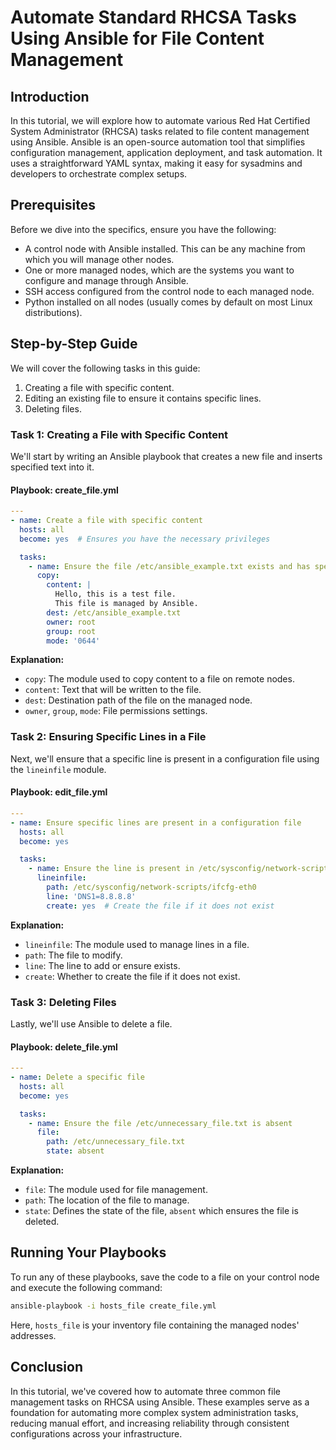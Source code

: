 # Automate Standard RHCSA Tasks Using Ansible for File Content Management

## Introduction

In this tutorial, we will explore how to automate various Red Hat Certified System Administrator (RHCSA) tasks related to file content management using Ansible. Ansible is an open-source automation tool that simplifies configuration management, application deployment, and task automation. It uses a straightforward YAML syntax, making it easy for sysadmins and developers to orchestrate complex setups.

## Prerequisites

Before we dive into the specifics, ensure you have the following:

- A control node with Ansible installed. This can be any machine from which you will manage other nodes.
- One or more managed nodes, which are the systems you want to configure and manage through Ansible.
- SSH access configured from the control node to each managed node.
- Python installed on all nodes (usually comes by default on most Linux distributions).

## Step-by-Step Guide

We will cover the following tasks in this guide:

1. Creating a file with specific content.
2. Editing an existing file to ensure it contains specific lines.
3. Deleting files.

### Task 1: Creating a File with Specific Content

We'll start by writing an Ansible playbook that creates a new file and inserts specified text into it.

#### Playbook: create_file.yml

```yaml
---
- name: Create a file with specific content
  hosts: all
  become: yes  # Ensures you have the necessary privileges

  tasks:
    - name: Ensure the file /etc/ansible_example.txt exists and has specific content
      copy:
        content: |
          Hello, this is a test file.
          This file is managed by Ansible.
        dest: /etc/ansible_example.txt
        owner: root
        group: root
        mode: '0644'
```

**Explanation:**
- `copy`: The module used to copy content to a file on remote nodes.
- `content`: Text that will be written to the file.
- `dest`: Destination path of the file on the managed node.
- `owner`, `group`, `mode`: File permissions settings.

### Task 2: Ensuring Specific Lines in a File

Next, we'll ensure that a specific line is present in a configuration file using the `lineinfile` module.

#### Playbook: edit_file.yml

```yaml
---
- name: Ensure specific lines are present in a configuration file
  hosts: all
  become: yes

  tasks:
    - name: Ensure the line is present in /etc/sysconfig/network-scripts/ifcfg-eth0
      lineinfile:
        path: /etc/sysconfig/network-scripts/ifcfg-eth0
        line: 'DNS1=8.8.8.8'
        create: yes  # Create the file if it does not exist
```

**Explanation:**
- `lineinfile`: The module used to manage lines in a file.
- `path`: The file to modify.
- `line`: The line to add or ensure exists.
- `create`: Whether to create the file if it does not exist.

### Task 3: Deleting Files

Lastly, we'll use Ansible to delete a file.

#### Playbook: delete_file.yml

```yaml
---
- name: Delete a specific file
  hosts: all
  become: yes

  tasks:
    - name: Ensure the file /etc/unnecessary_file.txt is absent
      file:
        path: /etc/unnecessary_file.txt
        state: absent
```

**Explanation:**
- `file`: The module used for file management.
- `path`: The location of the file to manage.
- `state`: Defines the state of the file, `absent` which ensures the file is deleted.

## Running Your Playbooks

To run any of these playbooks, save the code to a file on your control node and execute the following command:

```bash
ansible-playbook -i hosts_file create_file.yml
```

Here, `hosts_file` is your inventory file containing the managed nodes' addresses.

## Conclusion

In this tutorial, we've covered how to automate three common file management tasks on RHCSA using Ansible. These examples serve as a foundation for automating more complex system administration tasks, reducing manual effort, and increasing reliability through consistent configurations across your infrastructure.
